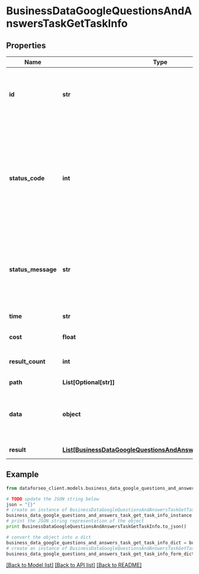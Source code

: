 # BusinessDataGoogleQuestionsAndAnswersTaskGetTaskInfo


## Properties

Name | Type | Description | Notes
------------ | ------------- | ------------- | -------------
**id** | **str** | task identifier unique task identifier in our system in the UUID format | [optional] 
**status_code** | **int** | status code of the task generated by DataForSEO, can be within the following range: 10000-60000 you can find the full list of the response codes here | [optional] 
**status_message** | **str** | informational message of the task you can find the full list of general informational messages here | [optional] 
**time** | **str** | execution time, seconds | [optional] 
**cost** | **float** | total tasks cost, USD | [optional] 
**result_count** | **int** | number of elements in the result array | [optional] 
**path** | **List[Optional[str]]** | URL path | [optional] 
**data** | **object** | contains the same parameters that you specified in the POST request | [optional] 
**result** | [**List[BusinessDataGoogleQuestionsAndAnswersTaskGetResultInfo]**](BusinessDataGoogleQuestionsAndAnswersTaskGetResultInfo.md) | array of results | [optional] 

## Example

```python
from dataforseo_client.models.business_data_google_questions_and_answers_task_get_task_info import BusinessDataGoogleQuestionsAndAnswersTaskGetTaskInfo

# TODO update the JSON string below
json = "{}"
# create an instance of BusinessDataGoogleQuestionsAndAnswersTaskGetTaskInfo from a JSON string
business_data_google_questions_and_answers_task_get_task_info_instance = BusinessDataGoogleQuestionsAndAnswersTaskGetTaskInfo.from_json(json)
# print the JSON string representation of the object
print BusinessDataGoogleQuestionsAndAnswersTaskGetTaskInfo.to_json()

# convert the object into a dict
business_data_google_questions_and_answers_task_get_task_info_dict = business_data_google_questions_and_answers_task_get_task_info_instance.to_dict()
# create an instance of BusinessDataGoogleQuestionsAndAnswersTaskGetTaskInfo from a dict
business_data_google_questions_and_answers_task_get_task_info_form_dict = business_data_google_questions_and_answers_task_get_task_info.from_dict(business_data_google_questions_and_answers_task_get_task_info_dict)
```
[[Back to Model list]](../README.md#documentation-for-models) [[Back to API list]](../README.md#documentation-for-api-endpoints) [[Back to README]](../README.md)


